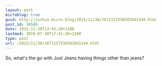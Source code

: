 ```yaml
---
layout: post
microblog: true
guid: http://joshua.micro.blog/2015/11/30/t671157536502841344.html
post_id: 36589
date: 2015-11-30T13:43:20+1100
lastmod: 2019-07-30T17:41:26+1100
type: post
url: /2015/11/30/t671157536502841344.html
---
```

So, what's the go with Just Jeans having things other than jeans?

